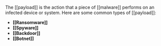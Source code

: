 The [[payload]] is the action that a piece of [[malware]] performs on an infected device or system. Here are some common types of [[payload]]:
- **[[Ransomware]]**
- **[[Spyware]]**
- **[[Backdoor]]**
- **[[Botnet]]**